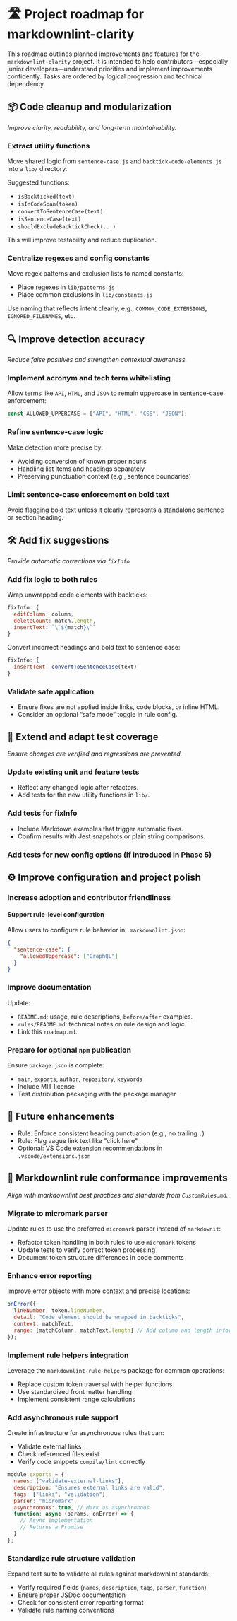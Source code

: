 # 🛣️ Project roadmap for markdownlint-clarity

This roadmap outlines planned improvements and features for the `markdownlint-clarity` project. It is intended to help contributors—especially junior developers—understand priorities and implement improvements confidently. Tasks are ordered by logical progression and technical dependency.

## 📦 Code cleanup and modularization

*Improve clarity, readability, and long-term maintainability.*

### Extract utility functions

Move shared logic from `sentence-case.js` and `backtick-code-elements.js` into a `lib/` directory.

Suggested functions:

- `isBackticked(text)`
- `isInCodeSpan(token)`
- `convertToSentenceCase(text)`
- `isSentenceCase(text)`
- `shouldExcludeBacktickCheck(...)`

This will improve testability and reduce duplication.

### Centralize regexes and config constants

Move regex patterns and exclusion lists to named constants:

- Place regexes in `lib/patterns.js`
- Place common exclusions in `lib/constants.js`

Use naming that reflects intent clearly, e.g., `COMMON_CODE_EXTENSIONS`, `IGNORED_FILENAMES`, etc.

## 🔍 Improve detection accuracy

*Reduce false positives and strengthen contextual awareness.*

### Implement acronym and tech term whitelisting

Allow terms like `API`, `HTML`, and `JSON` to remain uppercase in sentence-case enforcement:

```js
const ALLOWED_UPPERCASE = ["API", "HTML", "CSS", "JSON"];
```

### Refine sentence-case logic

Make detection more precise by:

- Avoiding conversion of known proper nouns
- Handling list items and headings separately
- Preserving punctuation context (e.g., sentence boundaries)

### Limit sentence-case enforcement on bold text

Avoid flagging bold text unless it clearly represents a standalone sentence or section heading.

## 🛠️ Add fix suggestions

*Provide automatic corrections via `fixInfo`*

### Add fix logic to both rules

Wrap unwrapped code elements with backticks:

```js
fixInfo: {
  editColumn: column,
  deleteCount: match.length,
  insertText: `\`${match}\``
}
```

Convert incorrect headings and bold text to sentence case:

```js
fixInfo: {
  insertText: convertToSentenceCase(text)
}
```

### Validate safe application

- Ensure fixes are not applied inside links, code blocks, or inline HTML.
- Consider an optional “safe mode” toggle in rule config.

## 🧪 Extend and adapt test coverage

*Ensure changes are verified and regressions are prevented.*

### Update existing unit and feature tests

- Reflect any changed logic after refactors.
- Add tests for the new utility functions in `lib/`.

### Add tests for fixInfo

- Include Markdown examples that trigger automatic fixes.
- Confirm results with Jest snapshots or plain string comparisons.

### Add tests for new config options (if introduced in Phase 5)

## ⚙️ Improve configuration and project polish

### Increase adoption and contributor friendliness

#### Support rule-level configuration

Allow users to configure rule behavior in `.markdownlint.json`:

```json
{
  "sentence-case": {
    "allowedUppercase": ["GraphQL"]
  }
}
```

### Improve documentation

Update:

- `README.md`: usage, rule descriptions, `before/after` examples.
- `rules/README.md`: technical notes on rule design and logic.
- Link this `roadmap.md`.

### Prepare for optional `npm` publication

Ensure `package.json` is complete:

- `main`, `exports`, `author`, `repository`, `keywords`
- Include MIT license
- Test distribution packaging with the package manager

## 🌱 Future enhancements

- Rule: Enforce consistent heading punctuation (e.g., no trailing `.`)
- Rule: Flag vague link text like "click here"
- Optional: VS Code extension recommendations in `.vscode/extensions.json`

## 🔄 Markdownlint rule conformance improvements

*Align with markdownlint best practices and standards from `CustomRules.md`.*

### Migrate to micromark parser

Update rules to use the preferred `micromark` parser instead of `markdownit`:

- Refactor token handling in both rules to use `micromark` tokens
- Update tests to verify correct token processing
- Document token structure differences in code comments

### Enhance error reporting

Improve error objects with more context and precise locations:

```js
onError({
  lineNumber: token.lineNumber,
  detail: "Code element should be wrapped in backticks",
  context: matchText,
  range: [matchColumn, matchText.length] // Add column and length information
});
```

### Implement rule helpers integration

Leverage the `markdownlint-rule-helpers` package for common operations:

- Replace custom token traversal with helper functions
- Use standardized front matter handling
- Implement consistent range calculations

### Add asynchronous rule support

Create infrastructure for asynchronous rules that can:

- Validate external links
- Check referenced files exist
- Verify code snippets `compile/lint` correctly

```js
module.exports = {
  names: ["validate-external-links"],
  description: "Ensures external links are valid",
  tags: ["links", "validation"],
  parser: "micromark",
  asynchronous: true, // Mark as asynchronous
  function: async (params, onError) => {
    // Async implementation
    // Returns a Promise
  }
};
```

### Standardize rule structure validation

Expand test suite to validate all rules against markdownlint standards:

- Verify required fields (`names`, `description`, `tags`, `parser`, `function`)
- Ensure proper JSDoc documentation
- Check for consistent error reporting format
- Validate rule naming conventions
